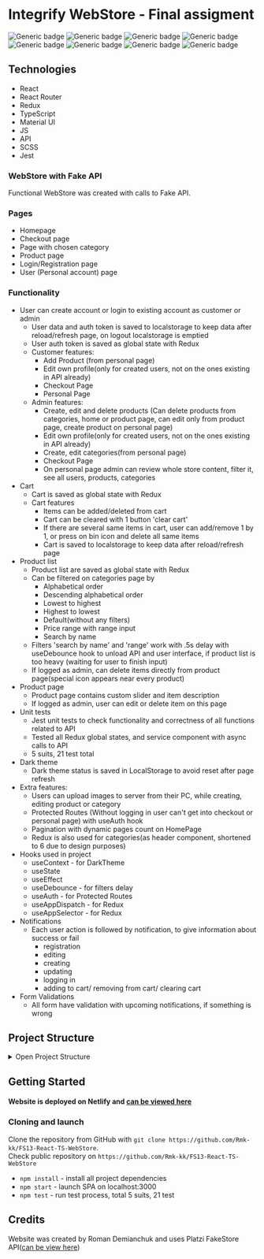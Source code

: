 # Integrify WebStore - Final assigment
![Generic badge](https://img.shields.io/badge/JS-ES6-yellow.svg)
![Generic badge](https://img.shields.io/badge/SCSS-v.1.57-red.svg)
![Generic badge](https://img.shields.io/badge/Redux-v.8.0.5-orangered.svg)
![Generic badge](https://img.shields.io/badge/MUI-v.5.11-darkblue.svg)
![Generic badge](https://img.shields.io/badge/TS-v.4.9-blue.svg)
![Generic badge](https://img.shields.io/badge/React-v.18.2-orange.svg)
![Generic badge](https://img.shields.io/badge/Jest-v.29.0.3-white.svg)
![Generic badge](https://img.shields.io/badge/Router-v.6.6-lightyellow.svg)

## Technologies
* React 
* React Router
* Redux
* TypeScript
* Material UI
* JS
* API
* SCSS
* Jest

### WebStore with Fake API
Functional WebStore was created with calls to Fake API.

### Pages
* Homepage
* Checkout page
* Page with chosen category
* Product page
* Login/Registration page
* User (Personal account) page

### Functionality
* User can create account or login to existing account as customer or admin
  * User data and auth token is saved to localstorage to keep data after reload/refresh page, on logout localstorage is emptied
  * User auth token is saved as global state with Redux
  * Customer features: 
    * Add Product (from personal page)
    * Edit own profile(only for created users, not on the ones existing in API already)
    * Checkout Page 
    * Personal Page
  * Admin features:
    * Create, edit and delete products (Can delete products from categories, home or product page, can edit only from product page, create product on personal page)
    * Edit own profile(only for created users, not on the ones existing in API already)
    * Create, edit categories(from personal page)
    * Checkout Page
    * On personal page admin can review whole store content, filter it, see all users, products, categories
* Cart
    * Cart is saved as global state with Redux
    * Cart features
      * Items can be added/deleted from cart
      * Cart can be cleared with 1 button 'clear cart'
      * If there are several same items in cart, user can add/remove 1 by 1, or press on bin icon and delete all same items
      * Cart is saved to localstorage to keep data after reload/refresh page
* Product list
    * Product list are saved as global state with Redux  
    * Can be filtered on categories page by
      * Alphabetical order
      * Descending alphabetical order
      * Lowest to highest
      * Highest to lowest
      * Default(without any filters)
      * Price range with range input
      * Search by name
    * Filters 'search by name' and 'range' work with .5s delay with useDebounce hook to unload API and user interface, if product list is too heavy (waiting for user to finish input)
    * If logged as admin, can delete items directly from product page(special icon appears near every product)
* Product page
  * Product page contains custom slider and item description
  * If logged as admin, user can edit or delete item on this page
* Unit tests
  * Jest unit tests to check functionality and correctness of all functions related to API
  * Tested all Redux global states, and service component with async calls to API
  * 5 suits, 21 test total
* Dark theme
  * Dark theme status is saved in LocalStorage to avoid reset after page refresh
* Extra features:
  * Users can upload images to server from their PC, while creating, editing product or category
  * Protected Routes (Without logging in user can't get into checkout or personal page) with useAuth hook
  * Pagination with dynamic pages count on HomePage
  * Redux is also used for categories(as header component, shortened to 6 due to design purposes)
* Hooks used in project
  * useContext - for DarkTheme
  * useState
  * useEffect
  * useDebounce - for filters delay
  * useAuth - for Protected Routes
  * useAppDispatch - for Redux
  * useAppSelector - for Redux
* Notifications
  * Each user action is followed by notification, to give information about success or fail
    * registration
    * editing
    * creating
    * updating
    * logging in
    * adding to cart/ removing from cart/ clearing cart
* Form Validations
  * All form have validation with upcoming notifications, if something is wrong

## Project Structure
<details>
<summary>Open Project Structure</summary>

``` bash
│
├───public
│       favicon.ico
│       index.html
│
└───src
    │   index.scss
    │   index.tsx
    │
    ├───assets
    │   └───img
    │       │   404.png
    │       │
    │       ├───categories
    │       │       no-network.bmp
    │       │       no-product.png
    │       │
    │       ├───checkout
    │       │       empty-cart.png
    │       │
    │       ├───header
    │       │       logo-black.png
    │       │       logo-white.png
    │       │
    │       └───intro
    │           │   cloths.jpg
    │           │   women.jpg
    │           │
    │           └───categories
    │                   cloths.webp
    │                   electronics.jpg
    │                   furniture.jpg
    │                   shoes.jpg
    │
    ├───components
    │   │   ThemeContext.tsx
    │   │   types-interfaces.tsx
    │   │
    │   ├───App
    │   │       App.tsx
    │   │
    │   ├───ErrorImageComponent
    │   │       ErrorImageComponent.tsx
    │   │
    │   ├───Footer
    │   │       Footer.tsx
    │   │       _footer.scss
    │   │
    │   ├───Header
    │   │   │   Header.tsx
    │   │   │   ThemeSwitchIcon.tsx
    │   │   │   _header.scss
    │   │   │
    │   │   └───ShoppingCart
    │   │           shopping-cart.scss
    │   │           ShoppingCart.tsx
    │   │
    │   ├───NotificationMessage
    │   │       NotificationMessage.tsx
    │   │
    │   ├───pages
    │   │   ├───Category
    │   │   │       CategoryPage.tsx
    │   │   │       _categoryPage.scss
    │   │   │
    │   │   ├───CheckoutPage
    │   │   │       CheckoutPage.tsx
    │   │   │       _checkout.scss
    │   │   │
    │   │   ├───HomePage
    │   │   │   │   HomePage.tsx
    │   │   │   │
    │   │   │   ├───CategorySection
    │   │   │   │       CategorySection.tsx
    │   │   │   │       _categorySection.scss
    │   │   │   │
    │   │   │   ├───IntroSection
    │   │   │   │       IntroSection.tsx
    │   │   │   │       _intro-section.scss
    │   │   │   │
    │   │   │   ├───ProductCard
    │   │   │   │       ProductCard.tsx
    │   │   │   │       _productCard.scss
    │   │   │   │
    │   │   │   └───ProductsSection
    │   │   │           ProductsSection.tsx
    │   │   │           _products.scss
    │   │   │
    │   │   ├───ProductPage
    │   │   │   │   ProductImageSlider.tsx
    │   │   │   │   ProductPage.tsx
    │   │   │   │   _product-page.scss
    │   │   │   │
    │   │   │   └───EditProductModal
    │   │   │           EditProductModal.tsx
    │   │   │           _edit-product.scss
    │   │   │
    │   │   └───UserPage
    │   │       ├───AuthPage
    │   │       │       AuthPage.tsx
    │   │       │       _login.scss
    │   │       │
    │   │       ├───EditCategoryModal
    │   │       │       EditCategoryModal.tsx
    │   │       │
    │   │       ├───Login
    │   │       │       LoginComponent.tsx
    │   │       │
    │   │       ├───NewCategoryModal
    │   │       │       NewCategoryModal.tsx
    │   │       │
    │   │       ├───NewItemModal
    │   │       │       NewItemModal.tsx
    │   │       │
    │   │       ├───PersonData
    │   │       │   │   PersonData.tsx
    │   │       │   │   _profile.scss
    │   │       │   │
    │   │       │   ├───GridDataContent
    │   │       │   │       GridDataContent.tsx
    │   │       │   │
    │   │       │   └───ProfileFunctionality
    │   │       │           ProfileFunctionality.tsx
    │   │       │           _profile-functionality.scss
    │   │       │
    │   │       ├───Registration
    │   │       │       RegistrationComponent.tsx
    │   │       │
    │   │       └───UserContentContainer
    │   │               UserContent.tsx
    │   │
    │   ├───StoreServices
    │   │       createDateFunction.ts
    │   │       StoreServices.ts
    │   │
    │   └───UserValidation
    │           UserValidation.tsx
    │
    ├───hooks
    │       reduxHook.ts
    │       useAuth.ts
    │       useDebounce.tsx
    │
    ├───redux
    │   │   store.ts
    │   │
    │   └───slices
    │           cartReducer.ts
    │           categoryReducer.ts
    │           productReducer.ts
    │           userReducer.ts
    │
    ├───tests
    │   │   storeServices.test.ts
    │   │
    │   ├───reducers
    │   │       cartReducer.test.ts
    │   │       categoriesReducer.test.ts
    │   │       productReducer.test.ts
    │   │       userReducer.test.ts
    │   │
    │   └───shared
    │           fakeData.ts
    │           server.ts
    │
    └───utility
            _mixins.scss
            _variables.scss


```
</details>

## Getting Started
#### Website is deployed on Netlify and [can be viewed here](https://cheerful-malasada-f9dc2f.netlify.app/) <br>

### Cloning and launch
Clone the repository from GitHub with `git clone https://github.com/Rmk-kk/FS13-React-TS-WebStore`. <br>
Check public repository on `https://github.com/Rmk-kk/FS13-React-TS-WebStore`

* `npm install` - install all project dependencies
* `npm start` - launch SPA on localhost:3000
* `npm test` - run test process, total 5 suits, 21 test

## Credits
Website was created by Roman Demianchuk and uses Platzi FakeStore API([can be view here](https://fakeapi.platzi.com/))




